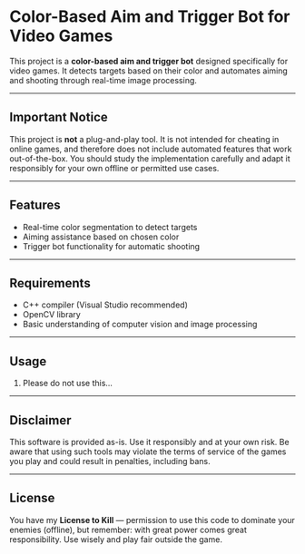 # Color-Based Aim and Trigger Bot for Video Games

This project is a **color-based aim and trigger bot** designed specifically for video games. It detects targets based on their color and automates aiming and shooting through real-time image processing.

---

## Important Notice

This project is **not** a plug-and-play tool. It is not intended for cheating in online games, and therefore does not include automated features that work out-of-the-box. You should study the implementation carefully and adapt it responsibly for your own offline or permitted use cases.

---

## Features

- Real-time color segmentation to detect targets
- Aiming assistance based on chosen color
- Trigger bot functionality for automatic shooting

---

## Requirements

- C++ compiler (Visual Studio recommended)
- OpenCV library
- Basic understanding of computer vision and image processing

---

## Usage

1. Please do not use this...

---

## Disclaimer

This software is provided as-is. Use it responsibly and at your own risk. Be aware that using such tools may violate the terms of service of the games you play and could result in penalties, including bans.

---

## License

You have my **License to Kill** — permission to use this code to dominate your enemies (offline), but remember: with great power comes great responsibility. Use wisely and play fair outside the game.


